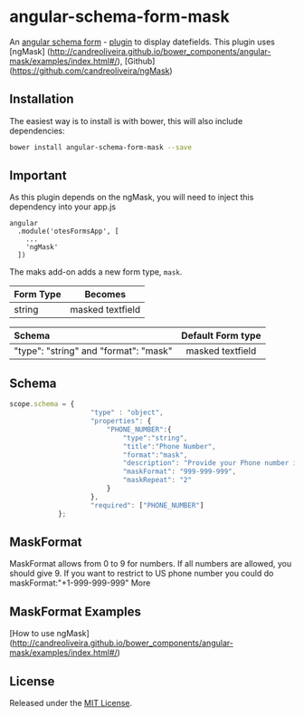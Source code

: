 # angular-schema-form-mask
An [angular schema form](https://github.com/json-schema-form/angular-schema-form) - [plugin](https://github.com/json-schema-form/angular-schema-form/blob/development/docs/extending.md) to display datefields. This plugin uses [ngMask] (http://candreoliveira.github.io/bower_components/angular-mask/examples/index.html#/), [Github] (https://github.com/candreoliveira/ngMask)

Installation
------------

The easiest way is to install is with bower, this will also include dependencies:

```bash
bower install angular-schema-form-mask --save
```

Important
---------
As this plugin depends on the ngMask, you will need to inject this dependency into your app.js

```
angular
  .module('otesFormsApp', [
    ...
    'ngMask'
  ])

```

The maks add-on adds a new form type, `mask`.

|   Form Type    |       Becomes       |
|:---------------|:-------------------:|
|   string       |  masked textfield         | 


| Schema             |   Default Form type  |
|:-------------------|:------------:|
| "type": "string" and "format": "mask"   |   masked textfield   |


Schema 
----------

```javascript
scope.schema = {
                    "type" : "object",
                    "properties": {
                        "PHONE_NUMBER":{
                            "type":"string",
                            "title":"Phone Number",
                            "format":"mask",
                            "description": "Provide your Phone number in XXX-XXX-XXX format",
                            "maskFormat": "999-999-999",
                            "maskRepeat": "2"
                        }
                    },
                    "required": ["PHONE_NUMBER"]
            };
```

MaskFormat
----------
MaskFormat allows from 0 to 9 for numbers. If all numbers are allowed, you should give 9. If you want to restrict to US phone number you could do maskFormat:"+1-999-999-999" More

MaskFormat Examples
--------------------
[How to use ngMask] (http://candreoliveira.github.io/bower_components/angular-mask/examples/index.html#/)


## License
Released under the [MIT License](http://www.opensource.org/licenses/MIT).
